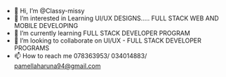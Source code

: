 - 👋 Hi, I’m @Classy-missy
- 👀 I’m interested in Learning UI/UX DESIGNS..... FULL STACK WEB AND MOBILE DEVELOPING
- 🌱 I’m currently learning FULL STACK DEVELOPER PROGRAM
- 💞️ I’m looking to collaborate on UI/UX - FULL STACK DEVELOPER PROGRAMS
- 📫 How to reach me 078363953/ 034014883/ pamellaharuna94@gmail.com

<!---
Classy-missy/Classy-missy is a ✨ special ✨ repository because its `README.md` (this file) appears on your GitHub profile.
You can click the Preview link to take a look at your changes.
--->
